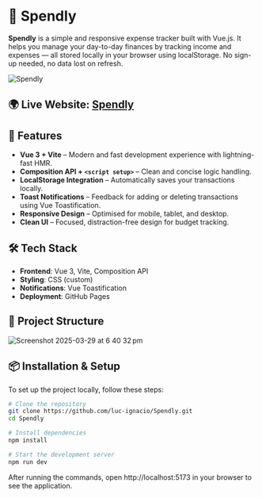 # 💸 Spendly

**Spendly** is a simple and responsive expense tracker built with Vue.js. It helps you manage your day-to-day finances by tracking income and expenses — all stored locally in your browser using localStorage. No sign-up needed, no data lost on refresh.

![Spendly](https://github.com/user-attachments/assets/a076a6eb-e6ee-4c39-8a57-4779ecc7348d)


## 🌍 **Live Website:** [Spendly](https://luc-ignacio.github.io/Spendly/)


## 🚀 Features

- **Vue 3 + Vite** – Modern and fast development experience with lightning-fast HMR.
- **Composition API + `<script setup>`** – Clean and concise logic handling.
- **LocalStorage Integration** – Automatically saves your transactions locally.
- **Toast Notifications** – Feedback for adding or deleting transactions using Vue Toastification.
- **Responsive Design** – Optimised for mobile, tablet, and desktop.
- **Clean UI** – Focused, distraction-free design for budget tracking.


## 🛠️ Tech Stack

- **Frontend**: Vue 3, Vite, Composition API
- **Styling**: CSS (custom)
- **Notifications**: Vue Toastification
- **Deployment**: GitHub Pages


## 📂 Project Structure

![Screenshot 2025-03-29 at 6 40 32 pm](https://github.com/user-attachments/assets/c4f73f8c-9f86-4858-b0e6-dd55b550407d)


## 📦 Installation & Setup

To set up the project locally, follow these steps:

```sh
# Clone the repository
git clone https://github.com/luc-ignacio/Spendly.git
cd Spendly

# Install dependencies
npm install

# Start the development server
npm run dev
```
After running the commands, open http://localhost:5173 in your browser to see the application.
